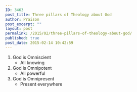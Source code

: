 ```yaml
---
ID: 3463
post_title: Three pillars of Theology about God
author: Praison
post_excerpt: ""
layout: post
permalink: /2015/02/three-pillars-of-theology-about-god/
published: true
post_date: 2015-02-14 10:42:59
---
```

<ol>
	<li>God is Omniscient
<ul>
	<li>All knowing</li>
</ul>
</li>
	<li>God is Omnipotent
<ul>
	<li>All powerful</li>
</ul>
</li>
	<li>God is Omnipresent
<ul>
	<li>Present everywhere</li>
</ul>
</li>
</ol>
&nbsp;